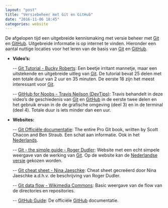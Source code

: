```yaml
---
layout: "post"
title: "Versiebeheer met Git en GitHub"
date: "2016-11-06 18:45"
categories: website
---
```

De afgelopen tijd een uitgebreide kennismaking met versie beheer met [Git] en [GitHub]. Uitgebreide informatie is op internet te vinden.
Hieronder een aantal nuttige locaties voor het leren van de basis van [Git] en [GitHub].
* **Video’s:**

    -- [Git Tutorial - Bucky Roberts]: Een beetje irritant mannetje, maar een uitstekende en uitgebreide uitleg van [Git]. De tutorial bevat 25 delen met een totale duur van 2 uur en 35 minuten. De eerste 18 zijn het meest interessant voor [Git].

    -- [GitHub for Noobs - Travis Neilson (DevTips)]: Travis behandelt in deze video’s de geschiedenis van [Git] en [GitHub] in de eerste twee delen en het gebruik ervan in de de grafische omgeving (deel 3) en in de terminal (deel 4). Totale duur is iets minder dan een uur.
* **Websites:**

    -- [Git Officiële documentatie]: The entire Pro Git book, written by Scott Chacon and Ben Straub. Een schat aan informatie. Ook in het [Nederlands].

    -- [Git - the simple guide - Roger Dudler]: Website met een echt simpele weergave van de werking van [Git]. Op de website kan de [Nederlandse versie] gekozen worden.

    -- [Git cheat sheet - Nina Jaeschke]: Cheat sheet gecreëerd door Nina Jaeschke a.d.h.v. de beschrijving van Roger Dudler.

    -- [Git data flow - Wikimedia Commons]: Basic weergave van de flow van de directories en repositories.

    -- [GitHub Guide]: De officiële [GitHub] documentatie.

[Git]: https://git-scm.com/
[GitHub]: http://github.com/
[Git Tutorial - Bucky Roberts]: https://youtu.be/cEGIFZDyszA?list=PL6gx4Cwl9DGAKWClAD_iKpNC0bGHxGhcx
[GitHub for Noobs - Travis Neilson (DevTips)]: https://youtu.be/1h9_cB9mPT8?list=PLqGj3iMvMa4LFz8DZ0t-89twnelpT4Ilw
[Git Officiële documentatie]: https://git-scm.com/documentation
[Nederlands]: https://git-scm.com/book/nl/v2
[Git - the simple guide - Roger Dudler]: http://rogerdudler.github.io/git-guide/index.html
[Nederlandse versie]: http://rogerdudler.github.io/git-guide/index.nl.html
[Git cheat sheet - Nina Jaeschke]: http://rogerdudler.github.io/git-guide/files/git_cheat_sheet.pdf
[Git data flow - Wikimedia Commons]: https://commons.wikimedia.org/wiki/File:Git_data_flow.png
[GitHub Guide]: https://guides.github.com/activities/hello-world/#intro
